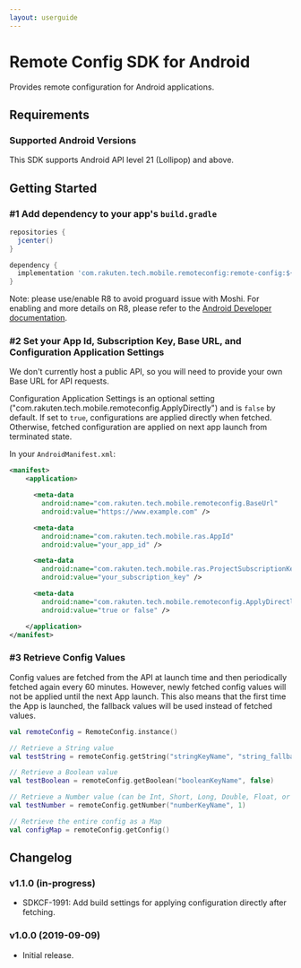 ```yaml
---
layout: userguide
---
```


# Remote Config SDK for Android

Provides remote configuration for Android applications.

## Requirements

### Supported Android Versions

This SDK supports Android API level 21 (Lollipop) and above.

## Getting Started

### #1 Add dependency to your app's `build.gradle`

```groovy
repositories {
  jcenter()
}

dependency {
  implementation 'com.rakuten.tech.mobile.remoteconfig:remote-config:${latest_version}'
}
```

Note: please use/enable R8 to avoid proguard issue with Moshi. For enabling and more details on R8, please refer to the [Android Developer documentation](https://developer.android.com/studio/build/shrink-code).

### #2 Set your App Id, Subscription Key, Base URL, and Configuration Application Settings

We don't currently host a public API, so you will need to provide your own Base URL for API requests.

Configuration Application Settings is an optional setting ("com.rakuten.tech.mobile.remoteconfig.ApplyDirectly") and is `false` by default.
If set to `true`, configurations are applied directly when fetched. Otherwise, fetched configuration are applied on next app launch from terminated state.

In your `AndroidManifest.xml`:

```xml
<manifest>
    <application>

      <meta-data
        android:name="com.rakuten.tech.mobile.remoteconfig.BaseUrl"
        android:value="https://www.example.com" />

      <meta-data
        android:name="com.rakuten.tech.mobile.ras.AppId"
        android:value="your_app_id" />

      <meta-data
        android:name="com.rakuten.tech.mobile.ras.ProjectSubscriptionKey"
        android:value="your_subscription_key" />

      <meta-data
        android:name="com.rakuten.tech.mobile.remoteconfig.ApplyDirectly"
        android:value="true or false" />

    </application>
</manifest>
```

### #3 Retrieve Config Values

Config values are fetched from the API at launch time and then periodically fetched again every 60 minutes.
However, newly fetched config values will not be applied until the next App launch.
This also means that the first time the App is launched, the fallback values will be used instead of fetched values.

```kotlin
val remoteConfig = RemoteConfig.instance()

// Retrieve a String value
val testString = remoteConfig.getString("stringKeyName", "string_fallback_value")

// Retrieve a Boolean value
val testBoolean = remoteConfig.getBoolean("booleanKeyName", false)

// Retrieve a Number value (can be Int, Short, Long, Double, Float, or Byte)
val testNumber = remoteConfig.getNumber("numberKeyName", 1)

// Retrieve the entire config as a Map
val configMap = remoteConfig.getConfig()
```

## Changelog

### v1.1.0 (in-progress)
- SDKCF-1991: Add build settings for applying configuration directly after fetching.

### v1.0.0 (2019-09-09)

- Initial release.
